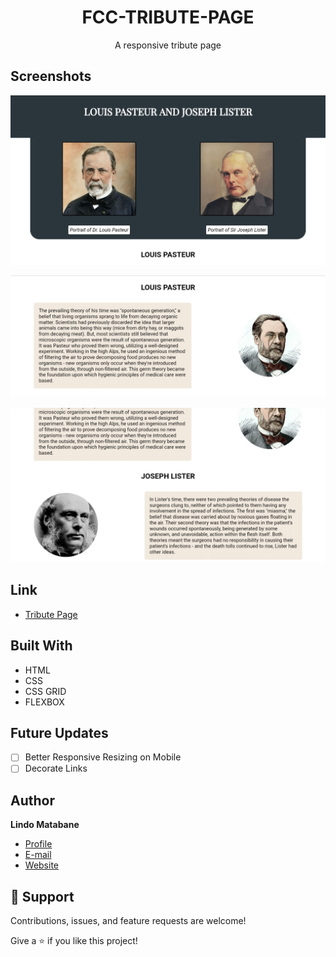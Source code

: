 #
<h1 align="center">FCC-TRIBUTE-PAGE</h1>

<p align="center">
  A responsive tribute page
</p>

## Screenshots

![Home Page](./images/sitepreview.jpg "Top")

![Home Page](./images/sitepreview1.jpg "Center")

![Home Page](./images/sitepreview2.jpg "Center")

## Link

- [Tribute Page](https://lindo-code.github.io/fcc-tribute-page/ "View Page")

## Built With

- HTML
- CSS
- CSS GRID
- FLEXBOX

## Future Updates

- [ ] Better Responsive Resizing on Mobile
- [ ] Decorate Links

## Author

**Lindo Matabane**

- [Profile](https://github.com/Lindo-code "Lindo Matabane")
- [E-mail](mailto:sdrowvieli1@gmail.com?subject=Hi "Hi!")
- [Website](https://lindo-code.github.io/fcc-tribute-page/ "Welcome")

## 🤝 Support

Contributions, issues, and feature requests are welcome!

Give a ⭐️ if you like this project!